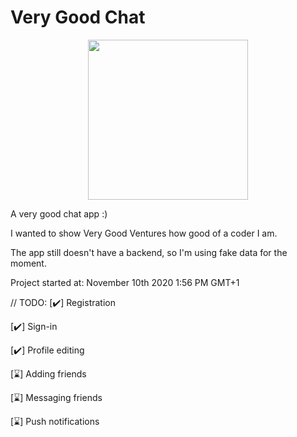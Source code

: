 # Very Good Chat
<p align="center">
  <img width="256" src="https://raw.githubusercontent.com/aouahib/very_good_chat/master/assets/images/logo/vgc.png">
</p>

A very good chat app :)

I wanted to show Very Good Ventures how good of a coder I am.

The app still doesn't have a backend, so I'm using fake data for the moment.

Project started at: November 10th 2020 1:56 PM GMT+1

// TODO:
[✔️] Registration

[✔️] Sign-in

[✔️] Profile editing

[⌛] Adding friends

[⌛] Messaging friends

[⌛] Push notifications
